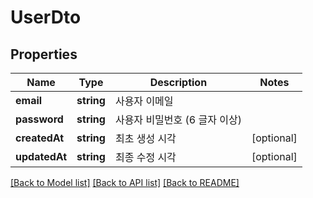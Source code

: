 # UserDto

## Properties
Name | Type | Description | Notes
------------ | ------------- | ------------- | -------------
**email** | **string** | 사용자 이메일 | 
**password** | **string** | 사용자 비밀번호 (6 글자 이상) | 
**createdAt** | **string** | 최초 생성 시각 | [optional] 
**updatedAt** | **string** | 최종 수정 시각 | [optional] 

[[Back to Model list]](../README.md#documentation-for-models) [[Back to API list]](../README.md#documentation-for-api-endpoints) [[Back to README]](../README.md)


